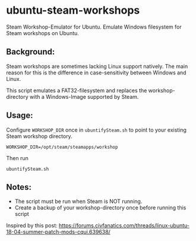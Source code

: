 # ubuntu-steam-workshops

Steam Workshop-Emulator for Ubuntu.
Emulate Windows filesystem for Steam workshops on Ubuntu.

## Background:
Steam workshops are sometimes lacking Linux support natively. The main reason for this is the difference in case-sensitivity between Windows and Linux.

This script emulates a FAT32-filesystem and replaces the workshop-directory with a Windows-Image supported by Steam.

## Usage:

Configure `WORKSHOP_DIR` once in `ubuntifySteam.sh` to point to your existing Steam workshop directory.
```
WORKSHOP_DIR=/opt/steam/steamapps/workshop
```

Then run
```
ubuntifySteam.sh
```

## Notes:
 - The script must be run when Steam is NOT running.
 - Create a backup of your workshop-directory once before running this script

Inspired by this post:
https://forums.civfanatics.com/threads/linux-ubuntu-18-04-summer-patch-mods-cqui.639638/

